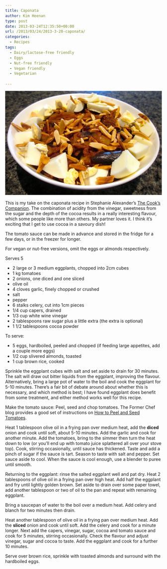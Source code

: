 ```yaml
---
title: Caponata
author: Kim Heenan
type: post
date: 2013-03-24T12:35:50+00:00
url: /2013/03/24/2013-3-20-caponata/
categories:
  - Recipes
tags:
  - Dairy/lactose-free friendly
  - Eggs
  - Nut-free friendly
  - Vegan friendly
  - Vegetarian

---
```


![](caponata.jpg)

This is my take on the caponata recipe in Stephanie Alexander’s [The Cook’s Companion][cooks-companion]. The combination of  acidity from the vinegar, sweetness from the sugar and the depth of the cocoa results in a really interesting flavour, which some people like more than others. My partner loves it. I think it’s exciting that I get to use cocoa in a savoury dish!

<!--more-->

The tomato sauce can be made in advance and stored in the fridge for a few days, or in the freezer for longer.

For vegan or nut-free versions, omit the eggs or almonds respectively.

Serves 5

  * 2 large or 3 medium eggplants, chopped into 2cm cubes
  * 1 kg tomatoes
  * 2 onions, one diced and one sliced
  * olive oil
  * 4 cloves garlic, finely chopped or crushed
  * salt
  * pepper
  * 6 stalks celery, cut into 1cm pieces
  * 1/4 cup capers, drained
  * 1/3 cup white wine vinegar
  * 2 tablespoons raw sugar plus a little extra (the extra is optional)
  * 1 1/2 tablespoons cocoa powder

To serve:

  * 5 eggs, hardboiled, peeled and chopped (if feeding large appetites, add a couple more eggs)
  * 1/2 cup slivered almonds, toasted
  * 1 cup brown rice, cooked

Sprinkle the eggplant cubes with salt and set aside to drain for 30 minutes. The salt will draw out bitter liquids from the eggplant, improving the flavour. Alternatively, bring a large pot of water to the boil and cook the eggplant for 5-10 minutes. There’s a fair bit of debate around about whether this is necessary, and which method is best; I have found eggplant does benefit from some treatment, and either method works well for this recipe.

Make the tomato sauce: Peel, seed and chop tomatoes. The Former Chef blog provides a good set of instructions on [How to Peel and Seed Tomatoes][peel-tomatoes].

Heat 1 tablespoon olive oil in a frying pan over medium heat, add the **diced** onion and cook until soft, about 5-10 minutes. Add the garlic and cook for another minute. Add the tomatoes, bring to the simmer then turn the heat down to low (or you’ll end up with tomato juice splattered all over your stove top). Cook, stirring occasionally, until sauce has thickened. Taste and add a pinch of sugar if the sauce is tart. Season to taste with salt and pepper. Set sauce aside to cool. When the sauce is cool enough, use a blender to puree until smooth.

Returning to the eggplant: rinse the salted eggplant well and pat dry. Heat 2 tablespoons of olive oil in a frying pan over high heat. Add half the eggplant and fry until lightly golden brown. Set aside to drain over some paper towel, add another tablespoon or two of oil to the pan and repeat with remaining eggplant.

Bring a saucepan of water to the boil over a medium heat. Add celery and blanch for two minutes then drain.

Heat another tablespoon of olive oil in a frying pan over medium heat. Add the **sliced** onion and cook until soft. Add the celery and cook for a minute longer. Next add the capers, vinegar, sugar, cocoa and tomato sauce and cook for 5 minutes, stirring occasionally. Check the flavour and adjust vinegar, sugar and cocoa to taste. Add the eggplant and cook for a further 10 minutes.

Serve over brown rice, sprinkle with toasted almonds and surround with the hardboiled eggs.

 [cooks-companion]: http://www.amazon.com/The-Cooks-Companion-Ingredients-Australian/dp/1920989005%3FSubscriptionId%3D0ENGV10E9K9QDNSJ5C82%26tag%3Dfredel09-20%26linkCode%3Dxm2%26camp%3D2025%26creative%3D165953%26creativeASIN%3D1920989005
 [peel-tomatoes]: http://www.formerchef.com/2009/08/20/how-to-peel-and-seed-fresh-tomatoes/